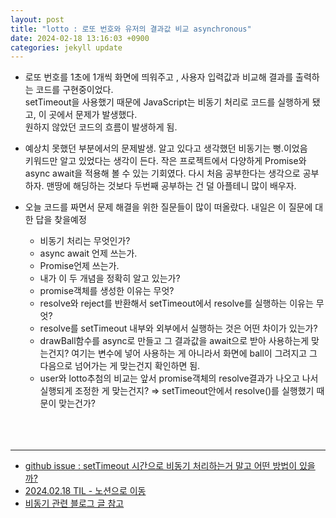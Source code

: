 ```yaml
---
layout: post
title: "lotto : 로또 번호와 유저의 결과값 비교 asynchronous"
date: 2024-02-18 13:16:03 +0900
categories: jekyll update
---
```


- 로또 번호를 1초에 1개씩 화면에 띄워주고 , 사용자 입력값과 비교해 결과를 출력하는 코드를 구현중이었다.<br>
  setTimeout을 사용했기 때문에 JavaScript는 비동기 처리로 코드를 실행하게 됐고, 이 곳에서 문제가 발생했다.<br>
  원하지 않았던 코드의 흐름이 발생하게 됨.<br> 

- 예상치 못했던 부분에서의 문제발생. 알고 있다고 생각했던 비동기는 뻥.이었음<br>
  키워드만 알고 있었다는 생각이 든다. 작은 프로젝트에서 다양하게 Promise와 async await을 적용해 볼 수 있는 기회였다. 다시 처음 공부한다는 생각으로 공부하자. 맨땅에 해딩하는 것보다 두번째 공부하는 건 덜 아플테니 많이 배우자.<br>

- 오늘 코드를 짜면서 문제 해결을 위한 질문들이 많이 떠올랐다. 내일은 이 질문에 대한 답을 찾을예정
  - 비동기 처리는 무엇인가?
  - async await 언제 쓰는가.
  - Promise언제 쓰는가.
  - 내가 이 두 개념을 정확히 알고 있는가?
  - promise객체를 생성한 이유는 무엇?
  - resolve와 reject를 반환해서 setTimeout에서 resolve를 실행하는 이유는 무엇?
  - resolve를 setTimeout 내부와 외부에서 실행하는 것은 어떤 차이가 있는가?
  - drawBall함수를 async로 만들고 그 결과값을 await으로 받아 사용하는게 맞는건지?
    여기는 변수에 넣어 사용하는 게 아니라서 화면에 ball이 그려지고 그 다음으로 넘어가는 게 맞는건지 확인하면 됨.
  - user와 lotto추첨의 비교는 앞서 promise객체의 resolve결과가 나오고 나서 실행되게 조정한 게 맞는건지? ⇒ setTimeout안에서 resolve()를 실행했기 때문이 맞는건가?
  
  <br>
  <br>
  <br>

-------------------------------

- <a href='https://github.com/J-SoYoung/Collection-JavaScript-toyProjects/issues/69#issue-2140748100' target="_blank">github issue : setTimeout 시간으로 비동기 처리하는거 말고 어떤 방법이 있을까?</a>
- <a href='https://github.com/J-SoYoung/Collection-JavaScript-toyProjects/commit/d27d8a0a317ec27aa842018217d80ed0f3bcee2b' target='_blank'>  2024.02.18 TIL - 노션으로 이동</a>
- <a href='https://inpa.tistory.com/entry/JS-%F0%9F%93%9A-%EB%B9%84%EB%8F%99%EA%B8%B0%EC%B2%98%EB%A6%AC-Promise#promise.reject' targer='_blank'>비동기 관련 블로그 글 참고</a>
